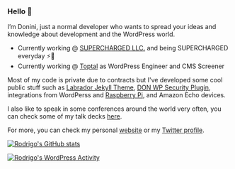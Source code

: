 ### Hello 👋

I’m Donini, just a normal developer who wants to spread your ideas and knowledge about development and the WordPress world.

- Currently working @ [SUPERCHARGED LLC.](https://supercharged.co/) and being SUPERCHARGED everyday ⚡️💜
- Currently working @ [Toptal](https://toptal.com/) as WordPress Engineer and CMS Screener

Most of my code is private due to contracts but I've developed some cool public stuff such as [Labrador Jekyll Theme](https://github.com/donini/labrador-jekyll-theme), [DON WP Security Plugin](https://github.com/donini/don-security), integrations from WordPerss and [Raspberry Pi](https://github.com/donini/scream-and-post), and Amazon Echo devices.

I also like to speak in some conferences around the world very often, you can check some of my talk decks [here](https://donini.me/category/talks/).

For more, you can check my personal [website](https://donini.me/) or my [Twitter profile](https://twitter.com/donini).

[![Rodrigo's GitHub stats](https://github-readme-stats.vercel.app/api?username=donini)](https://github.com/anuraghazra/github-readme-stats)

[![Rodrigo's  WordPress Activity](https://www.cardpress.us/card/?username=matt)](https://www.cardpress.us)
